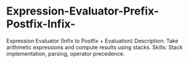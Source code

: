 # Expression-Evaluator-Prefix-Postfix-Infix-
Expression Evaluator (Infix to Postfix + Evaluation)  Description: Take arithmetic expressions and compute results using stacks.  Skills: Stack implementation, parsing, operator precedence.
